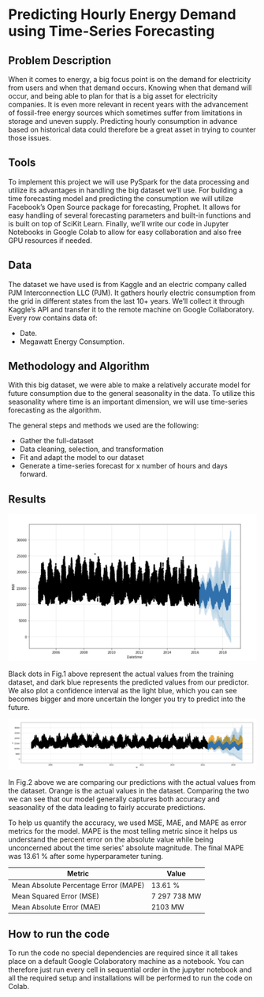 # Predicting Hourly Energy Demand using Time-Series Forecasting

## Problem Description

When it comes to energy, a big focus point is on the demand for electricity from users and when that demand occurs. Knowing when that demand will occur, and being able to plan for that is a big asset for electricity companies. It is even more relevant in recent years with the advancement of fossil-free energy sources which sometimes suffer from limitations in storage and uneven supply. Predicting hourly consumption in advance based on historical data could therefore be a great asset in trying to counter those issues.

## Tools

To implement this project we will use PySpark for the data processing and utilize its advantages in handling the big dataset we’ll use. For building a time forecasting model and predicting the consumption we will utilize Facebook’s Open Source package for forecasting, Prophet. It allows for easy handling of several forecasting parameters and built-in functions and is built on top of SciKit Learn. Finally, we’ll write our code in Jupyter Notebooks in Google Colab to allow for easy collaboration and also free GPU resources if needed. 

## Data

The dataset we have used is from Kaggle and an electric company called PJM Interconnection LLC (PJM). It gathers hourly electric consumption from the grid in different states from the last 10+ years. We’ll collect it through Kaggle’s API and transfer it to the remote machine on Google Collaboratory.
Every row contains data of:
- Date.
- Megawatt Energy Consumption.

## Methodology and Algorithm

With this big dataset, we were able to make a relatively accurate model for future consumption due to the general seasonality in the data. To utilize this seasonality where time is an important dimension, we will use time-series forecasting as the algorithm. 

The general steps and methods we used are the following:

- Gather the full-dataset
- Data cleaning, selection, and transformation
- Fit and adapt the model to our dataset
- Generate a time-series forecast for x number of hours and days forward.

## Results

![Figure 1](./assets/Figure_1.png)

Black dots in Fig.1 above represent the actual values from the training dataset, and dark blue represents the predicted values from our predictor. We also plot a confidence interval as the light blue, which you can see becomes bigger and more uncertain the longer you try to predict into the future.


![Figure 2](assets/Figure_2.png)

In Fig.2 above we are comparing our predictions with the actual values from the dataset. Orange is the actual values in the dataset. Comparing the two we can see that our model generally captures both accuracy and seasonality of the data leading to fairly accurate predictions. 

To help us quantify the accuracy, we used MSE, MAE, and MAPE as error metrics for the model. MAPE is the most telling metric since it helps us understand the percent error on the absolute value while being unconcerned about the time series' absolute magnitude. The final MAPE was 13.61 % after some hyperparameter tuning.

| Metric  | Value  |
|---|---|
| Mean Absolute Percentage Error (MAPE) | 13.61 % |
| Mean Squared Error (MSE) | 7 297 738 MW |
| Mean Absolute Error (MAE) | 2103 MW|

## How to run the code
To run the code no special dependencies are required since it all takes place on a default Google Colaboratory machine as a notebook. You can therefore just run every cell in sequential order in the jupyter notebook and all the required setup and installations will be performed to run the code on Colab.
